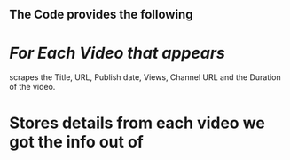 ## **The Code provides the following**

# _For Each Video that appears_

scrapes the Title, URL, Publish date, Views, Channel URL and the Duration of the video.

# **Stores details from each video we got the info out of**
